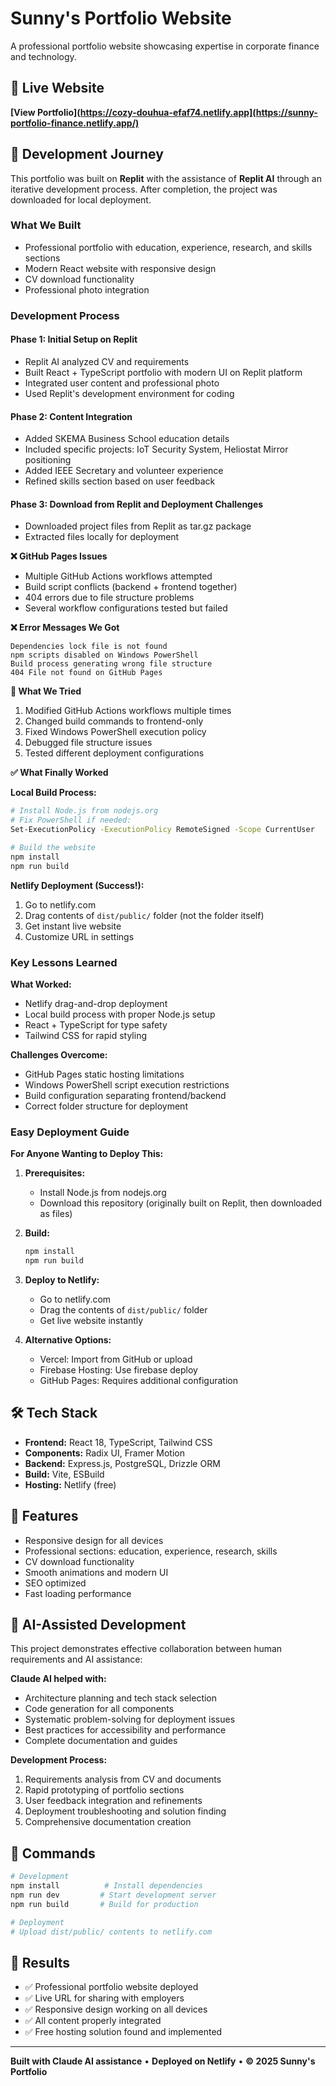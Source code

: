# Sunny's Portfolio Website

A professional portfolio website showcasing expertise in corporate finance and technology.

## 🌟 Live Website
**[View Portfolio](https://cozy-douhua-efaf74.netlify.app](https://sunny-portfolio-finance.netlify.app/)**

## 📖 Development Journey

This portfolio was built on **Replit** with the assistance of **Replit AI** through an iterative development process. After completion, the project was downloaded for local deployment.

### What We Built
- Professional portfolio with education, experience, research, and skills sections
- Modern React website with responsive design
- CV download functionality
- Professional photo integration

### Development Process

#### Phase 1: Initial Setup on Replit
- Replit AI analyzed CV and requirements
- Built React + TypeScript portfolio with modern UI on Replit platform
- Integrated user content and professional photo
- Used Replit's development environment for coding

#### Phase 2: Content Integration
- Added SKEMA Business School education details
- Included specific projects: IoT Security System, Heliostat Mirror positioning
- Added IEEE Secretary and volunteer experience
- Refined skills section based on user feedback

#### Phase 3: Download from Replit and Deployment Challenges
- Downloaded project files from Replit as tar.gz package
- Extracted files locally for deployment

**❌ GitHub Pages Issues**
- Multiple GitHub Actions workflows attempted
- Build script conflicts (backend + frontend together)
- 404 errors due to file structure problems
- Several workflow configurations tested but failed

**❌ Error Messages We Got**
```
Dependencies lock file is not found
npm scripts disabled on Windows PowerShell
Build process generating wrong file structure
404 File not found on GitHub Pages
```

**🔧 What We Tried**
1. Modified GitHub Actions workflows multiple times
2. Changed build commands to frontend-only
3. Fixed Windows PowerShell execution policy
4. Debugged file structure issues
5. Tested different deployment configurations

**✅ What Finally Worked**

**Local Build Process:**
```bash
# Install Node.js from nodejs.org
# Fix PowerShell if needed:
Set-ExecutionPolicy -ExecutionPolicy RemoteSigned -Scope CurrentUser

# Build the website
npm install
npm run build
```

**Netlify Deployment (Success!):**
1. Go to netlify.com
2. Drag contents of `dist/public/` folder (not the folder itself)
3. Get instant live website
4. Customize URL in settings

### Key Lessons Learned

**What Worked:**
- Netlify drag-and-drop deployment
- Local build process with proper Node.js setup
- React + TypeScript for type safety
- Tailwind CSS for rapid styling

**Challenges Overcome:**
- GitHub Pages static hosting limitations
- Windows PowerShell script execution restrictions
- Build configuration separating frontend/backend
- Correct folder structure for deployment

### Easy Deployment Guide

**For Anyone Wanting to Deploy This:**

1. **Prerequisites:**
   - Install Node.js from nodejs.org
   - Download this repository (originally built on Replit, then downloaded as files)

2. **Build:**
   ```bash
   npm install
   npm run build
   ```

3. **Deploy to Netlify:**
   - Go to netlify.com
   - Drag the contents of `dist/public/` folder
   - Get live website instantly

4. **Alternative Options:**
   - Vercel: Import from GitHub or upload
   - Firebase Hosting: Use firebase deploy
   - GitHub Pages: Requires additional configuration

## 🛠️ Tech Stack

- **Frontend:** React 18, TypeScript, Tailwind CSS
- **Components:** Radix UI, Framer Motion
- **Backend:** Express.js, PostgreSQL, Drizzle ORM
- **Build:** Vite, ESBuild
- **Hosting:** Netlify (free)

## 🎯 Features

- Responsive design for all devices
- Professional sections: education, experience, research, skills
- CV download functionality
- Smooth animations and modern UI
- SEO optimized
- Fast loading performance

## 🤝 AI-Assisted Development

This project demonstrates effective collaboration between human requirements and AI assistance:

**Claude AI helped with:**
- Architecture planning and tech stack selection
- Code generation for all components
- Systematic problem-solving for deployment issues
- Best practices for accessibility and performance
- Complete documentation and guides

**Development Process:**
1. Requirements analysis from CV and documents
2. Rapid prototyping of portfolio sections
3. User feedback integration and refinements
4. Deployment troubleshooting and solution finding
5. Comprehensive documentation creation

## 📝 Commands

```bash
# Development
npm install          # Install dependencies
npm run dev         # Start development server
npm run build       # Build for production

# Deployment
# Upload dist/public/ contents to netlify.com
```

## 🚀 Results

- ✅ Professional portfolio website deployed
- ✅ Live URL for sharing with employers
- ✅ Responsive design working on all devices
- ✅ All content properly integrated
- ✅ Free hosting solution found and implemented

---

**Built with Claude AI assistance** • **Deployed on Netlify** • **© 2025 Sunny's Portfolio**
